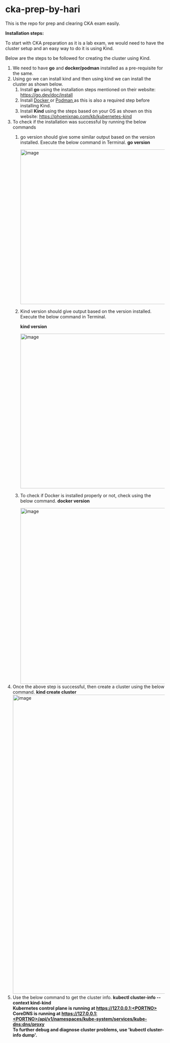 # cka-prep-by-hari
This is the repo for prep and clearing CKA exam easily.

**Installation steps:**

To start with CKA preparation as it is a lab exam, we would need to have the cluster setup and an easy way to do it is using Kind.

Below are the steps to be followed for creating the cluster using Kind.

1) We need to have **go** and **docker/podman** installed as a pre-requisite for the same.
2) Using go we can install kind and then using kind we can install the cluster as shown below.
   1) Install **go** using the installation steps mentioned on their website: https://go.dev/doc/install
   2) Install <a href="https://www.docker.com/">Docker </a> or <a href="https://podman.io">Podman </a> as this is also a required step before installing Kind. 
   3) Install **Kind** using the steps based on your OS as shown on this website: https://phoenixnap.com/kb/kubernetes-kind
3) To check if the installation was successful by running the below commands
   1) go version should give some similar output based on the version installed.
      Execute the below command in Terminal.
       **go version** </br>

      <img width="489" alt="image" src="https://github.com/harikishan468/cka-prep-by-hari/assets/18546196/27140578-37ce-4dc4-ae42-431b8e904f40">
   3) Kind version should give output based on the version installed.
      Execute the below command in Terminal.

      **kind version**</br>

      <img width="489" alt="image" src="https://github.com/harikishan468/cka-prep-by-hari/assets/18546196/59b7cf74-84c5-4796-834a-9c4a71ed5dac">
   4) To check if Docker is installed properly or not, check using the below command.
      **docker version**</br>

      <img width="556" alt="image" src="https://github.com/harikishan468/cka-prep-by-hari/assets/18546196/e637e3d5-c6cc-4a05-911b-ecfdef8a2cfb">
4) Once the above step is successful, then create a cluster using the below command.
      **kind create cluster** </br>
      <img width="945" alt="image" src="https://github.com/harikishan468/cka-prep-by-hari/assets/18546196/f0fcc074-5a2f-4b3b-add3-de3681a47e47">
5) Use the below command to get the cluster info.
     **kubectl cluster-info --context kind-kind** </br>
     **Kubernetes control plane is running at https://127.0.0.1:<PORTNO> </br>
     CoreDNS is running at https://127.0.0.1:<PORTNO>/api/v1/namespaces/kube-system/services/kube-dns:dns/proxy </br>
     To further debug and diagnose cluster problems, use 'kubectl cluster-info dump'.** </br>
 



